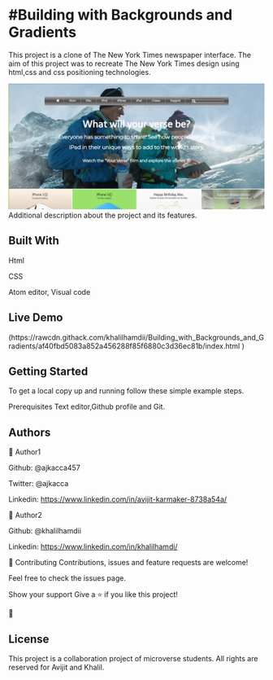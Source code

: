 <h1>#Building with Backgrounds and Gradients</h1>

This project is a clone of The New York Times newspaper interface. The aim of this project was to recreate The New York Times design using html,css and css positioning technologies.

<img src="images/project2.PNG" alt="projectimg">

</h1>Additional description about the project and its features.</h1>

<h2>Built With</h2>

Html

CSS

Atom editor, Visual code

<h2>Live Demo</h2>
(https://rawcdn.githack.com/khalilhamdii/Building_with_Backgrounds_and_Gradients/af40fbd5083a852a456288f85f6880c3d36ec81b/index.html
)


<h2>Getting Started</h2>
To get a local copy up and running follow these simple example steps.

Prerequisites
Text editor,Github profile and Git.

<h2>Authors</h2>

👤 Author1

Github: @ajkacca457

Twitter: @ajkacca

Linkedin: https://www.linkedin.com/in/avijit-karmaker-8738a54a/

👤 Author2

Github: @khalilhamdii

Linkedin: https://www.linkedin.com/in/khalilhamdi/


🤝 Contributing
Contributions, issues and feature requests are welcome!

Feel free to check the issues page.

Show your support
Give a ⭐️ if you like this project!

📝 <h2>License</h2>
This project is a collaboration project of microverse students. All rights are reserved for Avijit and Khalil.
